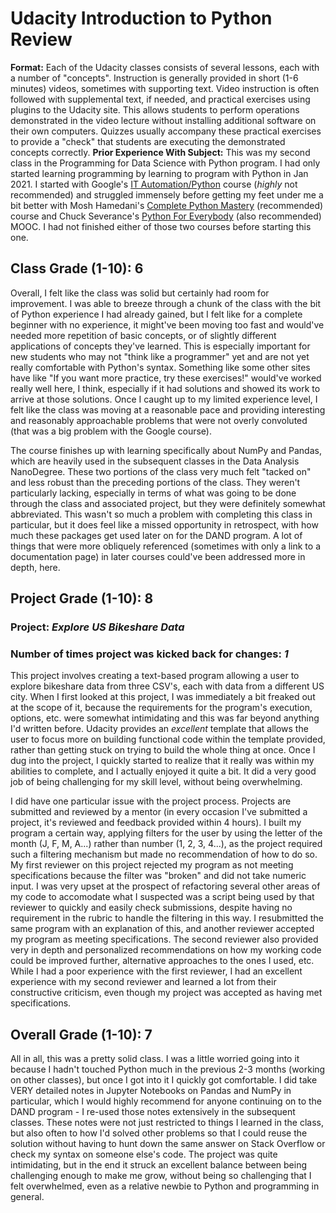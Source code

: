 # Udacity Introduction to Python Review
**Format:** Each of the Udacity classes consists of several lessons, each with a number of "concepts". Instruction is generally provided in short (1-6 minutes) videos, sometimes with supporting text. Video instruction is often followed with supplemental text, if needed, and practical exercises using plugins to the Udacity site. This allows students to perform operations demonstrated in the video lecture without installing additional software on their own computers. Quizzes usually accompany these practical exercises to provide a "check" that students are executing the demonstrated concepts correctly. 
**Prior Experience With Subject:** This was my second class in the Programming for Data Science with Python program. I had only started learning programming by learning to program with Python in Jan 2021. I started with Google's [IT Automation/Python](https://www.coursera.org/professional-certificates/google-it-automation) course (*highly* not recommended) and struggled immensely before getting my feet under me a bit better with Mosh Hamedani's [Complete Python Mastery](https://codewithmosh.com/p/python-programming-course-beginners) (recommended) course and Chuck Severance's [Python For Everybody](https://www.coursera.org/specializations/python) (also recommended) MOOC. I had not finished either of those two courses before starting this one. 

## Class Grade (1-10): **6**
Overall, I felt like the class was solid but certainly had room for improvement. I was able to breeze through a chunk of the class with the bit of Python experience I had already gained, but I felt like for a complete beginner with no experience, it might've been moving too fast and would've needed more repetition of basic concepts, or of slightly different applications of concepts they've learned. This is especially important for new students who may not "think like a programmer" yet and are not yet really comfortable with Python's syntax. Something like some other sites have like "If you want more practice, try these exercises!" would've worked really well here, I think, especially if it had solutions and showed its work to arrive at those solutions. Once I caught up to my limited experience level, I felt like the class was moving at a reasonable pace and providing interesting and reasonably approachable problems that were not overly convoluted (that was a big problem with the Google course). 

The course finishes up with learning specifically about NumPy and Pandas, which are heavily used in the subsequent classes in the Data Analysis NanoDegree. These two portions of the class very much felt "tacked on" and less robust than the preceding portions of the class. They weren't particularly lacking, especially in terms of what was going to be done through the class and associated project, but they were definitely somewhat abbreviated. This wasn't so much a problem with completing this class in particular, but it does feel like a missed opportunity in retrospect, with how much these packages get used later on for the DAND program. A lot of things that were more obliquely referenced (sometimes with only a link to a documentation page) in later courses could've been addressed more in depth, here.

## Project Grade (1-10): **8**
### Project: *Explore US Bikeshare Data*
### Number of times project was kicked back for changes: *1*
This project involves creating a text-based program allowing a user to explore bikeshare data from three CSV's, each with data from a different US city. When I first looked at this project, I was immediately a bit freaked out at the scope of it, because the requirements for the program's execution, options, etc. were somewhat intimidating and this was far beyond anything I'd written before. Udacity provides an *excellent* template that allows the user to focus more on building functional code within the template provided, rather than getting stuck on trying to build the whole thing at once. Once I dug into the project, I quickly started to realize that it really was within my abilities to complete, and I actually enjoyed it quite a bit. It did a very good job of being challenging for my skill level, without being overwhelming.

I did have one particular issue with the project process. Projects are submitted and reviewed by a mentor (in every occasion I've submitted a project, it's reviewed and feedback provided within 4 hours). I built my program a certain way, applying filters for the user by using the letter of the month (J, F, M, A...) rather than number (1, 2, 3, 4...), as the project required such a filtering mechanism but made no recommendation of how to do so. My first reviewer on this project rejected my program as not meeting specifications because the filter was "broken" and did not take numeric input. I was very upset at the prospect of refactoring several other areas of my code to accomodate what I suspected was a script being used by that reviewer to quickly and easily check submissions, despite having no requirement in the rubric to handle the filtering in this way. I resubmitted the same program with an explanation of this, and another reviewer accepted my program as meeting specifications. The second reviewer also provided very in depth and personalized recommendations on how my working code could be improved further, alternative approaches to the ones I used, etc. While I had a poor experience with the first reviewer, I had an excellent experience with my second reviewer and learned a lot from their constructive criticism, even though my project was accepted as having met specifications.

## Overall Grade (1-10): **7**
All in all, this was a pretty solid class. I was a little worried going into it because I hadn't touched Python much in the previous 2-3 months (working on other classes), but once I got into it I quickly got comfortable. I did take VERY detailed notes in Jupyter Notebooks on Pandas and NumPy in particular, which I would highly recommend for anyone continuing on to the DAND program - I re-used those notes extensively in the subsequent classes. These notes were not just restricted to things I learned in the class, but also often to how I'd solved other problems so that I could reuse the solution without having to hunt down the same answer on Stack Overflow or check my syntax on someone else's code. The project was quite intimidating, but in the end it struck an excellent balance between being challenging enough to make me grow, without being so challenging that I felt overwhelmed, even as a relative newbie to Python and programming in general.
